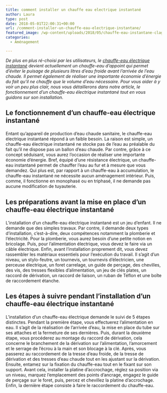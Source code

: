 ```yaml
---
title: comment installer un chauffe eau electrique instantané
author: Laura
type: post
date: 2018-05-01T22:00:31+00:00
url: /comment-installer-un-chauffe-eau-electrique-instantane/
featured_image: /wp-content/uploads/2018/05/chauffe-eau-instantane-clage-MDH-MDX-MH.jpg
categories:
  - Aménagement

---
```

_De plus en plus ré-choisi par les utilisateurs, le_ <a href="https://chauffe-eau.ooreka.fr/astuce/voir/433689/chauffe-eau-electrique-instantane" target="_blank"><em>chauffe-eau électrique instantané</em></a> _devient actuellement un chauffe-eau d’appoint qui permet d’éviter le puisage de plusieurs litres d’eau froide avant l’arrivée de l’eau chaude. Il permet également de réaliser une importante économie d’énergie du fait qu’il ne chauffe que le volume d’eau nécessaire. Pour vous aider à y voir un peu plus clair, nous vous détaillerons dans notre article, le fonctionnement d’un chauffe-eau électrique instantané tout en vous guidons sur son installation._ </p> 

## Le fonctionnement d’un chauffe-eau électrique instantané</p> 

Entant qu’appareil de production d’eau chaude sanitaire, le chauffe-eau électrique instantané répond à un faible besoin. La raison est simple, un chauffe-eau électrique instantané ne stocke pas de l’eau au préalable du fait qu’il ne dispose pas un ballon d’eau chaude. Par contre, grâce à ce concept séduisant, vous aurez l’occasion de réaliser une importante économie d’énergie. Bref, équipé d’une résistance électrique, un chauffe-eau instantané permet de chauffer l’eau au fur et à mesure que vous demandez. Qui plus est, par rapport à un chauffe-eau à accumulation, le chauffe-eau instantané ne nécessite aucun aménagement intérieur. Puis, comme, il fonctionne en monophasé ou en triphasé, il ne demande pas aucune modification de tuyauterie.</p> 

## Les préparations avant la mise en place d’un chauffe-eau électrique instantané</p> 

L’installation d’un chauffe-eau électrique instantané est un jeu d’enfant. Il ne demande que des simples travaux. Par contre, il demande deux types d’installation, c&#8217;est-à-dire, deux compétences notamment la plomberie et l’électricité. Pour la plomberie, vous aurez besoin d’une petite notion en bricolage. Puis, pour l’alimentation électrique, vous devez le faire via un câble électrique. Enfin, avant l’installation proprement dit, vous devez rassembler les matériaux essentiels pour l’exécution du travail. Il s’agit d’un niveau, un stylo-feutre, un tournevis, un tournevis d’électricien, une perceuse électrique, un foret carrelage, un guide de perçage, des chevilles, des vis, des tresses flexibles d’alimentation, un jeu de clés plates, un raccord de dérivation, un raccord de liaison, un ruban de Téflon et une boîte de raccordement étanche.</p> 

## Les étapes à suivre pendant l’installation d’un chauffe-eau électrique instantané</p> 

L’installation d’un chauffe-eau électrique demande le suivi de 5 étapes distinctes. Pendant la première étape, vous effectuerez l’alimentation en eau. Il s’agit de la réalisation de l’arrivée d’eau, la mise en place du tube sur ses attaches et la fermeture de ses dernières. Puis, durant la deuxième étape, vous procéderez au montage du raccord de dérivation, cela concerne le branchement de la dérivation sur l’alimentation, l’amorcement et le serrage de l’écrou à la main et son blocage à la clé. Après, vous passerez au raccordement de la tresse d’eau froide, de la tresse de dérivation et des tresses d’eau chaude tout en les ajustant sur la dérivation. Ensuite, entamez sur la fixation du chauffe-eau tout en le fixant sur son support. Avant cela, installer la platine d’accrochage, réglez sa position via un niveau, marquez l’emplacement des points d’ancrage, engagez le guide de perçage sur le foret, puis, percez et chevillez la platine d’accrochage. Enfin, la dernière étape consiste à faire le raccordement du chauffe-eau.</p> </p>